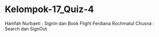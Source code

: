 # Kelompok-17_Quiz-4

Hanifah Nurbaeti : SignIn dan Book Flight
Ferdiana Rochmatul Chusna : Search dan SignOut
